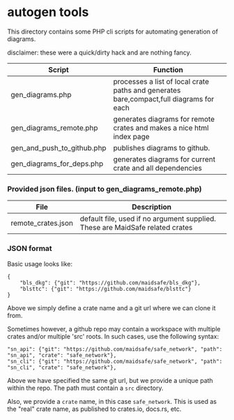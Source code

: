 # autogen tools

This directory contains some PHP cli scripts for automating generation of diagrams.

disclaimer: these were a quick/dirty hack and are nothing fancy.

|Script|Function|
|------|--------|
|gen_diagrams.php|processes a list of local crate paths and generates bare,compact,full diagrams for each|
|gen_diagrams_remote.php|generates diagrams for remote crates and makes a nice html index page|
|gen_and_push_to_github.php|publishes diagrams to github.|
|gen_diagrams_for_deps.php|generates diagrams for current crate and all dependencies|

### Provided json files. (input to gen_diagrams_remote.php)

|File | Description|
|---- | -----------|
|remote_crates.json|default file, used if no argument supplied. These are MaidSafe related crates|

### JSON format

Basic usage looks like:

```
{
    "bls_dkg": {"git": "https://github.com/maidsafe/bls_dkg"}, 
    "blsttc": {"git": "https://github.com/maidsafe/blsttc"}
}
```

Above we simply define a crate name and a git url where we can clone it from.

Sometimes however, a github repo may contain a workspace with multiple crates and/or
multiple 'src' roots.  In such cases, use the following syntax:


```
"sn_api": {"git": "https://github.com/maidsafe/safe_network", "path": "sn_api", "crate": "safe_network"},
"sn_cli": {"git": "https://github.com/maidsafe/safe_network", "path": "sn_cli", "crate": "safe_network"},
```

Above we have specified the same git url, but we provide a unique path within the repo.  The
path must contain a `src` directory.  

Also, we provide a `crate` name, in this case `safe_network`.  This is used as the "real"
crate name, as published to crates.io, docs.rs, etc.